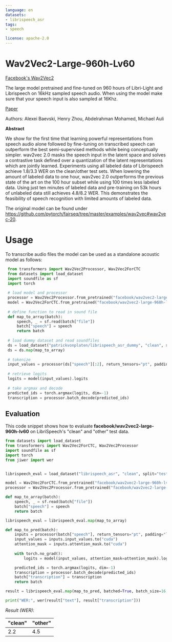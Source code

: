 ```yaml
---
language: en
datasets:
- librispeech_asr
tags:
- speech

license: apache-2.0
---
```


# Wav2Vec2-Large-960h-Lv60

[Facebook's Wav2Vec2](https://ai.facebook.com/blog/wav2vec-20-learning-the-structure-of-speech-from-raw-audio/)

The large model pretrained and fine-tuned on 960 hours of Libri-Light and Librispeech on 16kHz sampled speech audio. When using the model
make sure that your speech input is also sampled at 16Khz.

[Paper](https://arxiv.org/abs/2006.11477)

Authors: Alexei Baevski, Henry Zhou, Abdelrahman Mohamed, Michael Auli

**Abstract**

We show for the first time that learning powerful representations from speech audio alone followed by fine-tuning on transcribed speech can outperform the best semi-supervised methods while being conceptually simpler. wav2vec 2.0 masks the speech input in the latent space and solves a contrastive task defined over a quantization of the latent representations which are jointly learned. Experiments using all labeled data of Librispeech achieve 1.8/3.3 WER on the clean/other test sets. When lowering the amount of labeled data to one hour, wav2vec 2.0 outperforms the previous state of the art on the 100 hour subset while using 100 times less labeled data. Using just ten minutes of labeled data and pre-training on 53k hours of unlabeled data still achieves 4.8/8.2 WER. This demonstrates the feasibility of speech recognition with limited amounts of labeled data.

The original model can be found under https://github.com/pytorch/fairseq/tree/master/examples/wav2vec#wav2vec-20.


# Usage

To transcribe audio files the model can be used as a standalone acoustic model as follows:

```python
 from transformers import Wav2Vec2Processor, Wav2Vec2ForCTC
 from datasets import load_dataset
 import soundfile as sf
 import torch
 
 # load model and processor
 processor = Wav2Vec2Processor.from_pretrained("facebook/wav2vec2-large-960h-lv60")
 model = Wav2Vec2ForCTC.from_pretrained("facebook/wav2vec2-large-960h-lv60")
 
 # define function to read in sound file
 def map_to_array(batch):
     speech, _ = sf.read(batch["file"])
     batch["speech"] = speech
     return batch
     
 # load dummy dataset and read soundfiles
 ds = load_dataset("patrickvonplaten/librispeech_asr_dummy", "clean", split="validation")
 ds = ds.map(map_to_array)
 
 # tokenize
 input_values = processor(ds["speech"][:2], return_tensors="pt", padding="longest").input_values  # Batch size 1
 
 # retrieve logits
 logits = model(input_values).logits
 
 # take argmax and decode
 predicted_ids = torch.argmax(logits, dim=-1)
 transcription = processor.batch_decode(predicted_ids)
 ```
 
## Evaluation
 
This code snippet shows how to evaluate **facebook/wav2vec2-large-960h-lv60** on LibriSpeech's "clean" and "other" test data.
 
```python
from datasets import load_dataset
from transformers import Wav2Vec2ForCTC, Wav2Vec2Processor
import soundfile as sf
import torch
from jiwer import wer


librispeech_eval = load_dataset("librispeech_asr", "clean", split="test")

model = Wav2Vec2ForCTC.from_pretrained("facebook/wav2vec2-large-960h-lv60").to("cuda")
processor = Wav2Vec2Processor.from_pretrained("facebook/wav2vec2-large-960h-lv60")

def map_to_array(batch):
    speech, _ = sf.read(batch["file"])
    batch["speech"] = speech
    return batch

librispeech_eval = librispeech_eval.map(map_to_array)

def map_to_pred(batch):
    inputs = processor(batch["speech"], return_tensors="pt", padding="longest")
    input_values = inputs.input_values.to("cuda")
    attention_mask = inputs.attention_mask.to("cuda")
    
    with torch.no_grad():
        logits = model(input_values, attention_mask=attention_mask).logits

    predicted_ids = torch.argmax(logits, dim=-1)
    transcription = processor.batch_decode(predicted_ids)
    batch["transcription"] = transcription
    return batch

result = librispeech_eval.map(map_to_pred, batched=True, batch_size=16, remove_columns=["speech"])

print("WER:", wer(result["text"], result["transcription"]))
```

*Result (WER)*:

| "clean" | "other" |
|---|---|
| 2.2 | 4.5 |
